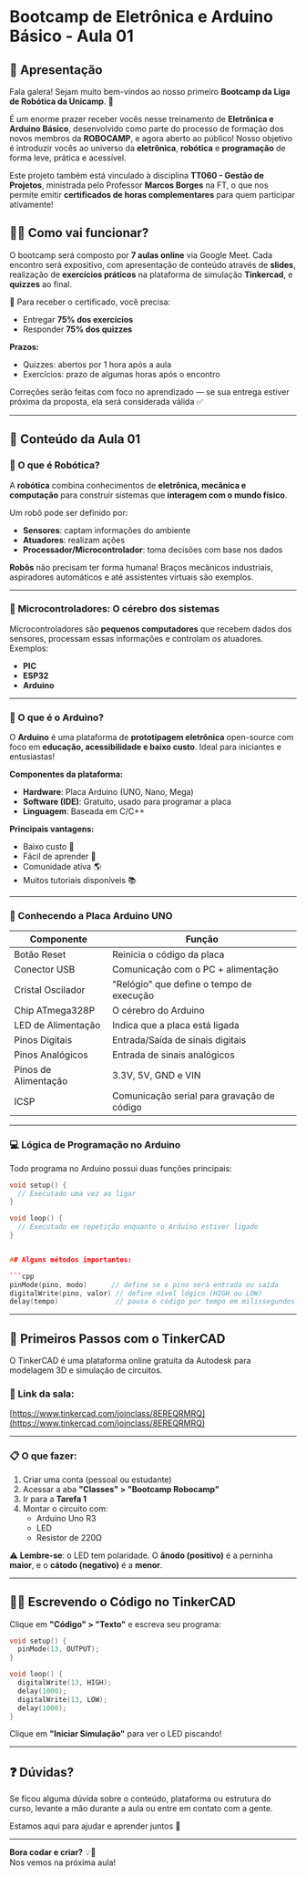 # Bootcamp de Eletrônica e Arduino Básico - Aula 01

## 👋 Apresentação

Fala galera! Sejam muito bem-vindos ao nosso primeiro **Bootcamp da Liga de Robótica da Unicamp**. 🎉

É um enorme prazer receber vocês nesse treinamento de **Eletrônica e Arduino Básico**, desenvolvido como parte do processo de formação dos novos membros da **ROBOCAMP**, e agora aberto ao público! Nosso objetivo é introduzir vocês ao universo da **eletrônica**, **robótica** e **programação** de forma leve, prática e acessível.

Este projeto também está vinculado à disciplina **TT060 - Gestão de Projetos**, ministrada pelo Professor **Marcos Borges** na FT, o que nos permite emitir **certificados de horas complementares** para quem participar ativamente!

## 🧑‍🏫 Como vai funcionar?

O bootcamp será composto por **7 aulas online** via Google Meet. Cada encontro será expositivo, com apresentação de conteúdo através de **slides**, realização de **exercícios práticos** na plataforma de simulação **Tinkercad**, e **quizzes** ao final.

📌 Para receber o certificado, você precisa:
- Entregar **75% dos exercícios**
- Responder **75% dos quizzes**

**Prazos:**
- Quizzes: abertos por 1 hora após a aula
- Exercícios: prazo de algumas horas após o encontro

Correções serão feitas com foco no aprendizado — se sua entrega estiver próxima da proposta, ela será considerada válida ✅

---

## 🧠 Conteúdo da Aula 01

### 🤖 O que é Robótica?

A **robótica** combina conhecimentos de **eletrônica, mecânica e computação** para construir sistemas que **interagem com o mundo físico**.

Um robô pode ser definido por:
- **Sensores**: captam informações do ambiente
- **Atuadores**: realizam ações
- **Processador/Microcontrolador**: toma decisões com base nos dados

**Robôs** não precisam ter forma humana! Braços mecânicos industriais, aspiradores automáticos e até assistentes virtuais são exemplos.

---

### 🧬 Microcontroladores: O cérebro dos sistemas

Microcontroladores são **pequenos computadores** que recebem dados dos sensores, processam essas informações e controlam os atuadores. Exemplos:
- **PIC**
- **ESP32**
- **Arduino**

---

### 🔌 O que é o Arduino?

O **Arduino** é uma plataforma de **prototipagem eletrônica** open-source com foco em **educação, acessibilidade e baixo custo**. Ideal para iniciantes e entusiastas!

**Componentes da plataforma:**
- **Hardware**: Placa Arduino (UNO, Nano, Mega)
- **Software (IDE)**: Gratuito, usado para programar a placa
- **Linguagem**: Baseada em C/C++

**Principais vantagens:**
- Baixo custo 💸
- Fácil de aprender 👶
- Comunidade ativa 🌎
- Muitos tutoriais disponíveis 📚

---

### 🧩 Conhecendo a Placa Arduino UNO

| Componente            | Função                                                                 |
|-----------------------|------------------------------------------------------------------------|
| Botão Reset           | Reinicia o código da placa                                             |
| Conector USB          | Comunicação com o PC + alimentação                                     |
| Cristal Oscilador     | "Relógio" que define o tempo de execução                               |
| Chip ATmega328P       | O cérebro do Arduino                                                   |
| LED de Alimentação    | Indica que a placa está ligada                                         |
| Pinos Digitais        | Entrada/Saída de sinais digitais                                       |
| Pinos Analógicos      | Entrada de sinais analógicos                                           |
| Pinos de Alimentação  | 3.3V, 5V, GND e VIN                                                    |
| ICSP                  | Comunicação serial para gravação de código                            |

---

### 💻 Lógica de Programação no Arduino

Todo programa no Arduino possui duas funções principais:

```cpp
void setup() {
  // Executado uma vez ao ligar
}

void loop() {
  // Executado em repetição enquanto o Arduino estiver ligado
}


## Alguns métodos importantes:

```cpp
pinMode(pino, modo)      // define se o pino será entrada ou saída
digitalWrite(pino, valor) // define nível lógico (HIGH ou LOW)
delay(tempo)              // pausa o código por tempo em milissegundos
```

---

## 🧪 Primeiros Passos com o TinkerCAD

O TinkerCAD é uma plataforma online gratuita da Autodesk para modelagem 3D e simulação de circuitos.

### 🔗 Link da sala:
[https://www.tinkercad.com/joinclass/8EREQRMRQ](https://www.tinkercad.com/joinclass/8EREQRMRQ)

---

### 📋 O que fazer:

1. Criar uma conta (pessoal ou estudante)  
2. Acessar a aba **"Classes" > "Bootcamp Robocamp"**  
3. Ir para a **Tarefa 1**  
4. Montar o circuito com:
   - Arduino Uno R3  
   - LED  
   - Resistor de 220Ω  

⚠️ **Lembre-se**: o LED tem polaridade. O **ânodo (positivo)** é a perninha **maior**, e o **cátodo (negativo)** é a **menor**.

---

## 🧑‍💻 Escrevendo o Código no TinkerCAD

Clique em **"Código" > "Texto"** e escreva seu programa:

```cpp
void setup() {
  pinMode(13, OUTPUT);
}

void loop() {
  digitalWrite(13, HIGH);
  delay(1000);
  digitalWrite(13, LOW);
  delay(1000);
}
```

Clique em **"Iniciar Simulação"** para ver o LED piscando!

---

## ❓ Dúvidas?

Se ficou alguma dúvida sobre o conteúdo, plataforma ou estrutura do curso, levante a mão durante a aula ou entre em contato com a gente.

Estamos aqui para ajudar e aprender juntos 🤝

---

**Bora codar e criar?** 💡🤖  
Nos vemos na próxima aula!